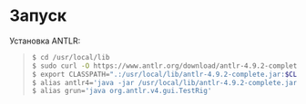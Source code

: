 # Запуск

Установка ANTLR:
> ```bash
>$ cd /usr/local/lib
>$ sudo curl -O https://www.antlr.org/download/antlr-4.9.2-complete.jar
>$ export CLASSPATH=".:/usr/local/lib/antlr-4.9.2-complete.jar:$CLASSPATH"
>$ alias antlr4='java -jar /usr/local/lib/antlr-4.9.2-complete.jar'
>$ alias grun='java org.antlr.v4.gui.TestRig'
> ```
